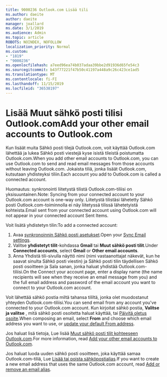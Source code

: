 ```yaml
---
title: 9000236 Outlook.com Lisää tili
ms.author: daeite
author: daeite
manager: joallard
ms.date: 3/1/2019
ms.audience: Admin
ms.topic: article
ROBOTS: NOINDEX, NOFOLLOW
localization_priority: Normal
ms.custom:
- "1819"
- "9000236"
ms.openlocfilehash: a7eed96ea74b037adaa39bbe2d91936d65fe54c3
ms.sourcegitcommit: b43f77221f47b50c41197a448a9c26c423ce1ad5
ms.translationtype: MT
ms.contentlocale: fi-FI
ms.lasthandoff: 11/15/2019
ms.locfileid: "36538197"
---
```

# <a name="add-your-other-email-accounts-to-outlookcom"></a><span data-ttu-id="c6910-102">Lisää Muut sähkö posti tilisi Outlook.com</span><span class="sxs-lookup"><span data-stu-id="c6910-102">Add your other email accounts to Outlook.com</span></span>

<span data-ttu-id="c6910-103">Kun lisäät muita Sähkö posti tilejä Outlook.com, voit käyttää Outlook.com lähettää ja lukea Sähkö posti viestejä kyse isistä tileistä poistumatta Outlook.com.</span><span class="sxs-lookup"><span data-stu-id="c6910-103">When you add other email accounts to Outlook.com, you can use Outlook.com to send and read email messages from those accounts without leaving Outlook.com.</span></span> <span data-ttu-id="c6910-104">Jokaista tiliä, jonka lisäät Outlook.com, kutsutaan yhdisteyksi tiliin.</span><span class="sxs-lookup"><span data-stu-id="c6910-104">Each account you add to Outlook.com is called a connected account.</span></span>

<span data-ttu-id="c6910-105">Huomautus: synkronointi liitetystä tilistä Outlook.com-tiliisi on yksisuuntainen.</span><span class="sxs-lookup"><span data-stu-id="c6910-105">Note: Syncing from your connected account to your Outlook.com account is one-way only.</span></span> <span data-ttu-id="c6910-106">Liitetystä tilistäsi lähetetty Sähkö posti Outlook.com-toiminnolla ei näy liitetyssä tilissä lähetetyistä kohteista.</span><span class="sxs-lookup"><span data-stu-id="c6910-106">Email sent from your connected account using Outlook.com will not appear in your connected account Sent Items.</span></span>

<span data-ttu-id="c6910-107">Voit lisätä yhdistetyn tilin:</span><span class="sxs-lookup"><span data-stu-id="c6910-107">To add a connected account:</span></span>

1. <span data-ttu-id="c6910-108">Avaa [synkronoinnin Sähkö posti asetukset](https://go.microsoft.com/fwlink/?linkid=875264).</span><span class="sxs-lookup"><span data-stu-id="c6910-108">Open your [Sync Email settings](https://go.microsoft.com/fwlink/?linkid=875264).</span></span>
2. <span data-ttu-id="c6910-109">Valitse **yhdistetyt tilit**-kohdassa **Gmail** tai **Muut sähkö posti tilit**.</span><span class="sxs-lookup"><span data-stu-id="c6910-109">Under **Connected accounts**, select **Gmail** or **Other email accounts**.</span></span>
3. <span data-ttu-id="c6910-110">Anna Yhdistä tili-sivulla näyttö nimi (nimi vastaanottajat näkevät, kun he saavat sinulta Sähkö posti viestin) ja Sähkö posti tilin täydellisen Sähkö posti osoitteen ja Sala sanan, jonka haluat yhdistää Outlook.com-tiliisi.</span><span class="sxs-lookup"><span data-stu-id="c6910-110">On the Connect your account page, enter a display name (the name recipients will see when they receive an email message from you) and the full email address and password of the email account you want to connect to your Outlook.com account.</span></span>

<span data-ttu-id="c6910-111">Voit lähettää sähkö postia miltä tahansa tililtä, jonka olet muodostanut yhteyden Outlook.com-tiliisi.</span><span class="sxs-lookup"><span data-stu-id="c6910-111">You can send email from any account you've connected to your Outlook.com account.</span></span> <span data-ttu-id="c6910-112">Kun kirjoitat sähkö postia, **Valitse ja valitse** , mitä sähkö posti osoitetta haluat käyttää, tai [Päivitä oletus osoite](https://go.microsoft.com/fwlink/?linkid=875264).</span><span class="sxs-lookup"><span data-stu-id="c6910-112">When composing an email, select **From** and choose which email address you want to use, or [update your default From address](https://go.microsoft.com/fwlink/?linkid=875264).</span></span>

<span data-ttu-id="c6910-113">Jos haluat lisä tietoja, Lue lisää [Muut sähkö posti tilit kohteeseen Outlook.com](https://support.office.com/article/c5224df4-5885-4e79-91ba-523aa743f0ba?wt.mc_id=Office_Outlook_com_Alchemy).</span><span class="sxs-lookup"><span data-stu-id="c6910-113">For more information, read [Add your other email accounts to Outlook.com](https://support.office.com/article/c5224df4-5885-4e79-91ba-523aa743f0ba?wt.mc_id=Office_Outlook_com_Alchemy).</span></span>

<span data-ttu-id="c6910-114">Jos haluat luoda uuden sähkö posti osoitteen, joka käyttää samaa Outlook.com-tiliä, Lue [Lisää tai poista sähköpostialias](https://support.office.com/article/459b1989-356d-40fa-a689-8f285b13f1f2?wt.mc_id=Office_Outlook_com_Alchemy).</span><span class="sxs-lookup"><span data-stu-id="c6910-114">If you want to create a new email address that uses the same Outlook.com account, read [Add or remove an email alias](https://support.office.com/article/459b1989-356d-40fa-a689-8f285b13f1f2?wt.mc_id=Office_Outlook_com_Alchemy).</span></span>